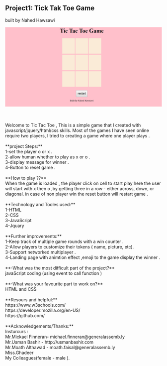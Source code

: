 ## Project1: Tick Tak Toe Game </br> 
built by Nahed Hawsawi 

![alt text](project_1.PNG)

</br>
</br>
 Welcome to Tic Tac Toe , This is a simple game that I created with javascript/jquery/html/css skills. Most of the games I have seen online require two players, I  tried to creating a game where one player plays .</br>
</br>
**project Steps:**</br>
1-set the player o or x .</br>
2-allow human whether to play as x or o .</br>
3-display message for winner .</br>
4-Button to reset game .</br>
</br>
**How to play ??**</br>
When the game is loaded , the player click on cell to start play here the user will start with x then o ,by getting three in a row - either across, down, or diagonal.
in case of non player win the reset button will restart game .</br>
</br>
**Technology and Tooles used:**</br>
1-HTML </br>
2-CSS</br>
3-JavaScript </br>
4-Jquary </br>      
</br>
**Further improvements:**</br>
1-Keep track of multiple game rounds with a win counter .</br>
2-Allow players to customize their tokens ( name, picture, etc).</br>
3-Support networked multiplayer .</br>
4-Landing page with animtion effect ,emoji to the game display the winner .</br>
</br>
**-What was the most difficult part of the project?**</br>
javaScript coding (using event to call function )</br>
</br>
**-What was your favourite part to work on?**</br>
HTML and CSS</br>

</br>
**Resours and helpful:**</br>
https://www.w3schools.com/</br>
https://developer.mozilla.org/en-US/</br>
https://github.com/</br>

</br>
**Acknowledgements/Thanks:**</br>
Insturcurs :</br>
Mr.Mickael Finneran- michael.finneran@generalassemb.ly</br>
Mr.Usman Bashir - http://usmanbashir.com </br>
Mr.Moath Althawad - moath.faisal@generalassemb.ly </br>
Miss.Ghadeer </br>
My Colleagues(female - male ).</br>
